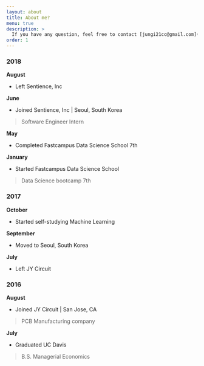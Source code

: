 ```yaml
---
layout: about
title: About me?
menu: true
description: >
  If you have any question, feel free to contact [jungi21cc@gmail.com](mailto:jungi21cc@gmail.com)
order: 1
---
```


### 2018

**August**

- Left Sentience, Inc

**June**

- Joined Sentience, Inc | Seoul, South Korea
>Software Engineer Intern

**May**

- Completed Fastcampus Data Science School 7th

**January**

- Started Fastcampus Data Science School
>Data Science bootcamp 7th

### 2017

**October**

- Started self-studying Machine Learning

**September**

- Moved to Seoul, South Korea

**July**

- Left JY Circuit


### 2016

**August**

- Joined JY Circuit | San Jose, CA
>PCB Manufacturing company

**July**

- Graduated UC Davis
>B.S. Managerial Economics
